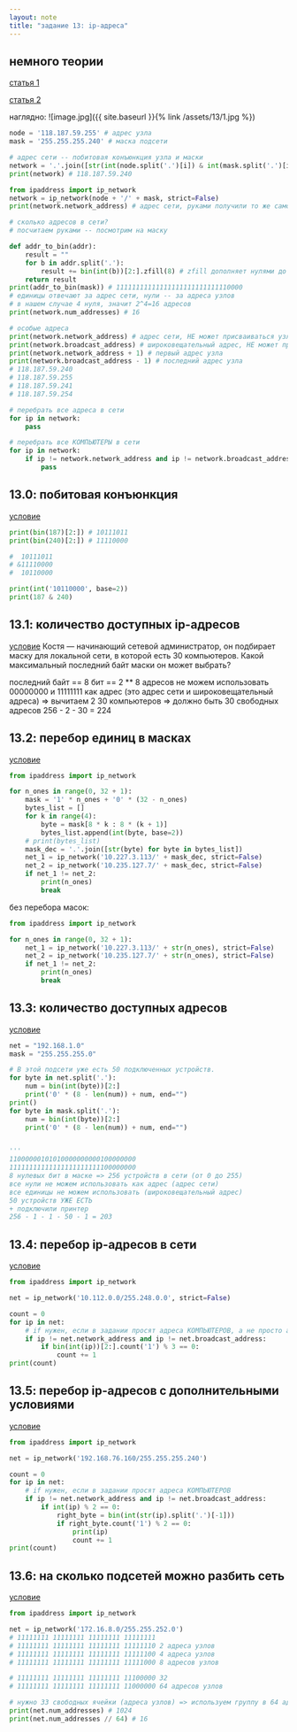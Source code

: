 ```yaml
---
layout: note
title: "задание 13: ip-адреса"
---
```


## немного теории

[статья 1](https://ru.wikipedia.org/wiki/%D0%9C%D0%B0%D1%81%D0%BA%D0%B0_%D0%BF%D0%BE%D0%B4%D1%81%D0%B5%D1%82%D0%B8)

[статья 2](https://skillbox.ru/media/code/chto-takoe-ipadres-i-maska-podseti-i-zachem-oni-nuzhny/)

наглядно:
![image.jpg]({{ site.baseurl }}{% link /assets/13/1.jpg %})

```python
node = '118.187.59.255' # адрес узла
mask = '255.255.255.240' # маска подсети

# адрес сети -- побитовая конъюнкция узла и маски
network = '.'.join([str(int(node.split('.')[i]) & int(mask.split('.')[i])) for i in range(4)])
print(network) # 118.187.59.240

from ipaddress import ip_network
network = ip_network(node + '/' + mask, strict=False)
print(network.network_address) # адрес сети, руками получили то же самое (118.187.59.240)

# сколько адресов в сети?
# посчитаем руками -- посмотрим на маску

def addr_to_bin(addr):
    result = ""
    for b in addr.split('.'):
        result += bin(int(b))[2:].zfill(8) # zfill дополняет нулями до 8 символов
    return result
print(addr_to_bin(mask)) # 11111111111111111111111111110000
# единицы отвечают за адрес сети, нули -- за адреса узлов
# в нашем случае 4 нуля, значит 2^4=16 адресов
print(network.num_addresses) # 16

# особые адреса
print(network.network_address) # адрес сети, НЕ может присваиваться узлам
print(network.broadcast_address) # широковещательный адрес, НЕ может присваиваться узлам
print(network.network_address + 1) # первый адрес узла
print(network.broadcast_address - 1) # последний адрес узла
# 118.187.59.240
# 118.187.59.255
# 118.187.59.241
# 118.187.59.254

# перебрать все адреса в сети
for ip in network:
    pass

# перебрать все КОМПЬЮТЕРЫ в сети
for ip in network:
    if ip != network.network_address and ip != network.broadcast_address:
        pass

```

## 13.0: побитовая конъюнкция
[условие](https://education.yandex.ru/ege/task/7b9e9d63-f915-4652-9e7b-b3f1c705af44)

```python
print(bin(187)[2:]) # 10111011
print(bin(240)[2:]) # 11110000

#  10111011
# &11110000
#  10110000

print(int('10110000', base=2))
print(187 & 240)
```

## 13.1: количество доступных ip-адресов

[условие](https://education.yandex.ru/ege/task/b80ac3ae-dc8c-4644-9546-9ee95de32b59)
Костя — начинающий сетевой администратор, он подбирает маску для локальной сети, в которой есть 30 компьютеров.
Какой максимальный последний байт маски он может выбрать?

последний байт == 8 бит == 2 ** 8 адресов
не можем использовать 00000000 и 11111111 как адрес (это адрес сети и широковещательный адреса) => вычитаем 2
30 компьютеров => должно быть 30 свободных адресов
256 - 2 - 30 = 224 

## 13.2: перебор единиц в масках

[условие](https://education.yandex.ru/ege/task/0c94deea-3c72-4220-b943-1702bc835a1c)

```python
from ipaddress import ip_network

for n_ones in range(0, 32 + 1):
    mask = '1' * n_ones + '0' * (32 - n_ones)
    bytes_list = []
    for k in range(4):
        byte = mask[8 * k : 8 * (k + 1)]
        bytes_list.append(int(byte, base=2))
    # print(bytes_list)
    mask_dec = '.'.join([str(byte) for byte in bytes_list])
    net_1 = ip_network('10.227.3.113/' + mask_dec, strict=False)
    net_2 = ip_network('10.235.127.7/' + mask_dec, strict=False)
    if net_1 != net_2:
        print(n_ones)
        break
```

без перебора масок:
```python
from ipaddress import ip_network

for n_ones in range(0, 32 + 1):
    net_1 = ip_network('10.227.3.113/' + str(n_ones), strict=False)
    net_2 = ip_network('10.235.127.7/' + str(n_ones), strict=False)
    if net_1 != net_2:
        print(n_ones)
        break
```

## 13.3: количество доступных адресов

[условие](https://education.yandex.ru/ege/task/0c94deea-3c72-4220-b943-1702bc835a1c)

```python
net = "192.168.1.0"
mask = "255.255.255.0"

# В этой подсети уже есть 50 подключенных устройств.
for byte in net.split('.'):
    num = bin(int(byte))[2:]
    print('0' * (8 - len(num)) + num, end="")
print()
for byte in mask.split('.'):
    num = bin(int(byte))[2:]
    print('0' * (8 - len(num)) + num, end="")


'''
11000000101010000000000100000000
11111111111111111111111100000000
8 нулевых бит в маске => 256 устройств в сети (от 0 до 255)
все нули не можем использовать как адрес (адрес сети)
все единицы не можем использовать (широковещательный адрес)
50 устройств УЖЕ ЕСТЬ
+ подключили принтер
256 - 1 - 1 - 50 - 1 = 203
```

## 13.4: перебор ip-адресов в сети

[условие](https://education.yandex.ru/ege/task/7f880fb9-5b2c-4eed-9111-2b82c26da194)

```python
from ipaddress import ip_network

net = ip_network('10.112.0.0/255.248.0.0', strict=False)

count = 0
for ip in net:
    # if нужен, если в задании просят адреса КОМПЬЮТЕРОВ, а не просто адреса в сети
    if ip != net.network_address and ip != net.broadcast_address:
        if bin(int(ip))[2:].count('1') % 3 == 0:
            count += 1
print(count)
```

## 13.5: перебор ip-адресов с дополнительными условиями

[условие](https://education.yandex.ru/ege/task/bbe0d9e7-4ac2-4fe6-af90-71f7a69adf30)

```python
from ipaddress import ip_network

net = ip_network('192.168.76.160/255.255.255.240')

count = 0
for ip in net:
    # if нужен, если в задании просят адреса КОМПЬЮТЕРОВ
    if ip != net.network_address and ip != net.broadcast_address: 
        if int(ip) % 2 == 0:
            right_byte = bin(int(str(ip).split('.')[-1]))
            if right_byte.count('1') % 2 == 0:
                print(ip)
                count += 1
print(count)
```

## 13.6: на сколько подсетей можно разбить сеть

[условие](https://education.yandex.ru/ege/task/ebdb9a1e-1e94-4af0-8ce6-003009385c7d)

```python
from ipaddress import ip_network

net = ip_network('172.16.8.0/255.255.252.0')
# 11111111 11111111 11111111 11111111
# 11111111 11111111 11111111 11111110 2 адреса узлов
# 11111111 11111111 11111111 11111100 4 адреса узлов
# 11111111 11111111 11111111 11111000 8 адресов узлов

# 11111111 11111111 11111111 11100000 32
# 11111111 11111111 11111111 11000000 64 адресов узлов

# нужно 33 свободных ячейки (адреса узлов) => используем группу в 64 адреса
print(net.num_addresses) # 1024
print(net.num_addresses // 64) # 16
```
